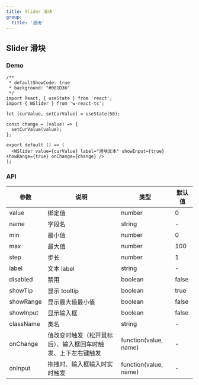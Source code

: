 ```yaml
---
title: Slider 滑块
group:
  title: '通用'
---
```


## Slider 滑块

### Demo

```tsx
/**
 * defaultShowCode: true
 * background: "#081D36"
 */
import React, { useState } from 'react';
import { WSlider } from 'w-react-ts';

let [curValue, setCurValue] = useState(50);

const change = (value) => {
  setCurValue(value);
};

export default () => (
  <WSlider value={curValue} label="滑块文本" showInput={true} showRange={true} onChange={change} />
);
```

### API

| 参数 | 说明 | 类型 | 默认值 |
| --- | --- | --- | --- |
| value | 绑定值 | number | 0 |
| name | 字段名 | string | - |
| min | 最小值 | number | 0 |
| max | 最大值 | number | 100 |
| step | 步长 | number | 1 |
| label | 文本 label | string | - |
| disabled | 禁用 | boolean | false |
| showTip | 显示 tooltip | boolean | true |
| showRange | 显示最大值最小值 | boolean | false |
| showInput | 显示输入框 | boolean | false |
| className | 类名 | string | - |
| onChange | 值改变时触发（松开鼠标后）、输入框回车时触发、上下左右键触发 | function(value, name) | - |
| onInput | 拖拽时、输入框输入时实时触发 | function(value, name) | - |
